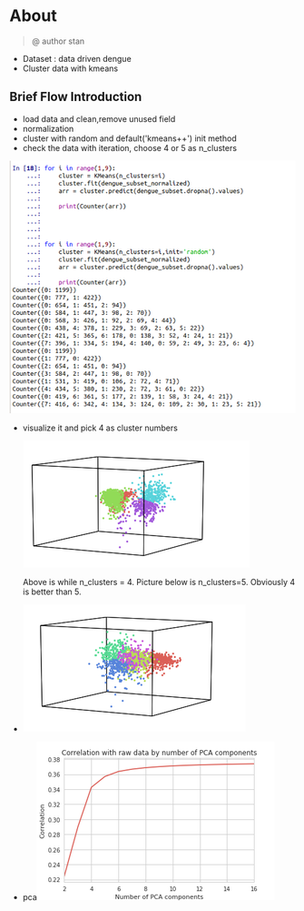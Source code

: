 # About

> @ author stan

- Dataset : data driven dengue
- Cluster data with kmeans

## Brief Flow Introduction

- load data and clean,remove unused field
- normalization
- cluster with random and  default('kmeans++') init method
- check the data with iteration, choose 4 or 5 as n_clusters


![](kmeans_1.png)

- visualize it and pick 4 as cluster numbers

  ![nclusters=4](kmeans=4.png)

  Above is while n_clusters = 4. Picture below is n_clusters=5. Obviously 4 is better than 5.

- ![nclusters=5](kmeans=5.png)



- pca![](kmeans_2.png)

  ​